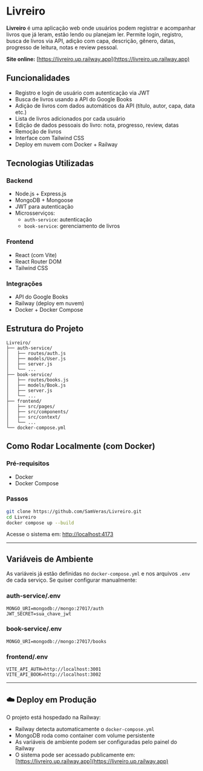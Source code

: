 # Livreiro

**Livreiro** é uma aplicação web onde usuários podem registrar e acompanhar livros que já leram, estão lendo ou planejam ler. Permite login, registro, busca de livros via API, adição com capa, descrição, gênero, datas, progresso de leitura, notas e review pessoal.

**Site online:** [https://livreiro.up.railway.app](https://livreiro.up.railway.app)

## Funcionalidades

- Registro e login de usuário com autenticação via JWT
- Busca de livros usando a API do Google Books
- Adição de livros com dados automáticos da API (título, autor, capa, data etc.)
- Lista de livros adicionados por cada usuário
- Edição de dados pessoais do livro: nota, progresso, review, datas
- Remoção de livros
- Interface com Tailwind CSS
- Deploy em nuvem com Docker + Railway

## Tecnologias Utilizadas

### Backend

- Node.js + Express.js
- MongoDB + Mongoose
- JWT para autenticação
- Microsserviços:
  - `auth-service`: autenticação
  - `book-service`: gerenciamento de livros

### Frontend

- React (com Vite)
- React Router DOM
- Tailwind CSS

### Integrações

- API do Google Books
- Railway (deploy em nuvem)
- Docker + Docker Compose

## Estrutura do Projeto

```
Livreiro/
├── auth-service/
│   ├── routes/auth.js
│   ├── models/User.js
│   ├── server.js
│   └── ...
├── book-service/
│   ├── routes/books.js
│   ├── models/Book.js
│   ├── server.js
│   └── ...
├── frontend/
│   ├── src/pages/
│   ├── src/components/
│   ├── src/context/
│   └── ...
└── docker-compose.yml
```

## Como Rodar Localmente (com Docker)

### Pré-requisitos

- Docker
- Docker Compose

### Passos

```bash
git clone https://github.com/SamVeras/Livreiro.git
cd Livreiro
docker compose up --build
```

Acesse o sistema em: [http://localhost:4173](http://localhost:4173)

---

## Variáveis de Ambiente

As variáveis já estão definidas no `docker-compose.yml` e nos arquivos `.env` de cada serviço. Se quiser configurar manualmente:

### auth-service/.env

```env
MONGO_URI=mongodb://mongo:27017/auth
JWT_SECRET=sua_chave_jwt
```

### book-service/.env

```env
MONGO_URI=mongodb://mongo:27017/books
```

### frontend/.env

```env
VITE_API_AUTH=http://localhost:3001
VITE_API_BOOK=http://localhost:3002
```

---

## ☁️ Deploy em Produção

O projeto está hospedado na Railway:

- Railway detecta automaticamente o `docker-compose.yml`
- MongoDB roda como container com volume persistente
- As variáveis de ambiente podem ser configuradas pelo painel do Railway
- O sistema pode ser acessado publicamente em:  
  [https://livreiro.up.railway.app](https://livreiro.up.railway.app)
